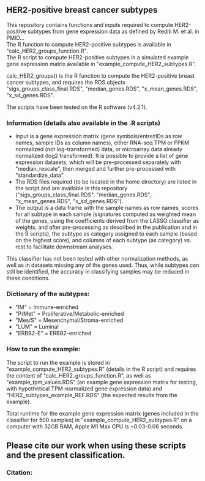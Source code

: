 ## HER2-positive breast cancer subtypes
This repository contains functions and inputs required to compute HER2-positive subtypes from gene expression data as defined by Rediti M. et al. in PMID...  
The R function to compute HER2-positive subtypes is available in "calc_HER2_groups_function.R".  
The R script to compute HER2-positive subtypes in a simulated example gene expression matrix available in "example_compute_HER2_subtypes.R".

calc_HER2_groups() is the R function to compute the HER2-positive breast cancer subtypes, and requires the RDS objects "sigs_groups_class_final.RDS", "median_genes.RDS", "x_mean_genes.RDS", "x_sd_genes.RDS".

The scripts have been tested on the R software (v4.2.1).


### Information (details also available in the .R scripts)
- Input is a gene expression matrix (gene symbols/entrezIDs as row names, sample IDs as column names), either RNA-seq TPM or FPKM normalized (not log-transformed) data, or microarray data already normalized (log2 transformed). 
It is possible to provide a list of gene expression datasets, which will be pre-processed separately with "median_rescale", then merged and further pre-processed with "standardize_data".
- The RDS files required (to be located in the home directory) are listed in the script and are available in this repository ("sigs_groups_class_final.RDS", "median_genes.RDS", "x_mean_genes.RDS", "x_sd_genes.RDS").
- The output is a data frame with the sample names as row names, scores for all subtype in each sample (signatures computed as weighted mean of the genes, using the coefficients derived from the LASSO classifier as weights, and after pre-processing as described in the publication and in the R scripts), the subtype as category assigned to each sample (based on the highest score), and columns of each subtype (as category) vs. rest to facilitate downstream analyses.

This classifier has not been tested with other normalization methods, as well as in datasets missing any of the genes used. Thus, while subtypes can still be identified, the accuracy in classifying samples may be reduced in these conditions.


### Dictionary of the subtypes:
- "IM" = Immune-enriched          
- "P/Met" = Proliferative/Metabolic-enriched  
- "Mes/S" = Mesenchymal/Stroma-enriched  
- "LUM" = Luminal  
- "ERBB2-E" = ERBB2-enriched  


### How to run the example:
The script to run the example is stored in "example_compute_HER2_subtypes.R" (details in the R script) and requires the content of "calc_HER2_groups_function.R", as well as "example_tpm_values.RDS" (an example gene expression matrix for testing, with hypothetical TPM-normalized gene expression data) and "HER2_subtypes_example_REF.RDS" (the expected results from the example).

Total runtime for the example gene expression matrix (genes included in the classifier for 500 samples) in "example_compute_HER2_subtypes.R" on a computer with 32GB RAM, Apple M1 Max CPU is ~0.03-0.06 seconds.

## Please cite our work when using these scripts and the present classification.

### Citation:




